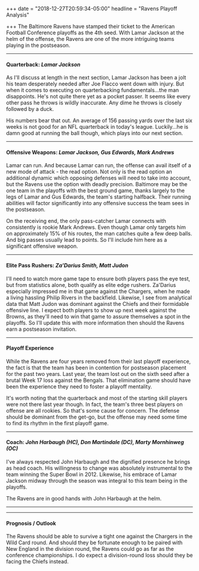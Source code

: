+++
date = "2018-12-27T20:59:34-05:00"
headline = "Ravens Playoff Analysis"

+++
The Baltimore Ravens have stamped their ticket to the American Football Conference playoffs as the 4th seed. With Lamar Jackson at the helm of the offense, the Ravens are one of the more intriguing teams playing in the postseason.

***

#### Quarterback: _Lamar Jackson_

As I'll discuss at length in the next section, Lamar Jackson has been a jolt his team desperately needed after Joe Flacco went down with injury. But when it comes to executing on quarterbacking fundamentals...the man disappoints. He's not quite there yet as a pocket passer. It seems like every other pass he throws is wildly inaccurate. Any dime he throws is closely followed by a duck.

His numbers bear that out. An average of 156 passing yards over the last six weeks is not good for an NFL quarterback in today's league. Luckily...he is damn good at running the ball though, which plays into our next section.

***

#### Offensive Weapons: _Lamar Jackson, Gus Edwards, Mark Andrews_

Lamar can run. And because Lamar can run, the offense can avail itself of a new mode of attack - the read option. Not only is the read option an additional dynamic which opposing defenses will need to take into account, but the Ravens use the option with deadly precision. Baltimore may be the one team in the playoffs with the best ground game, thanks largely to the legs of Lamar and Gus Edwards, the team's starting halfback. Their running abilities will factor significantly into any offensive success the team sees in the postseason.

On the receiving end, the only pass-catcher Lamar connects with consistently is rookie Mark Andrews. Even though Lamar only targets him on approximately 15% of his routes, the man catches quite a few deep balls. And big passes usually lead to points. So I'll include him here as a significant offensive weapon.

***

#### Elite Pass Rushers: _Za'Darius Smith, Matt Judon_

I'll need to watch more game tape to ensure both players pass the eye test, but from statistics alone, both qualify as elite edge rushers. Za'Darius especially impressed me in that game against the Chargers, when he made a living hassling Philip Rivers in the backfield. Likewise, I see from analytical data that Matt Judon was dominant against the Chiefs and their formidable offensive line. I expect both players to show up next week against the Browns, as they'll need to win that game to assure themselves a spot in the playoffs. So I'll update this with more information then should the Ravens earn a postseason invitation.

***

#### Playoff Experience

While the Ravens are four years removed from their last playoff experience, the fact is that the team has been in contention for postseason placement for the past two years. Last year, the team lost out on the sixth seed after a brutal Week 17 loss against the Bengals. That elimination game should have been the experience they need to foster a playoff mentality.

It's worth noting that the quarterback and most of the starting skill players were not there last year though. In fact, the team's three best players on offense are all rookies. So that's some cause for concern. The defense should be dominant from the get-go, but the offense may need some time to find its rhythm in the first playoff game.

***

#### Coach: _John Harbaugh (HC), Don Martindale (DC), Marty Mornhinweg (OC)_

I've always respected John Harbaugh and the dignified presence he brings as head coach. His willingness to change was absolutely instrumental to the team winning the Super Bowl in 2012. Likewise, his embrace of Lamar Jackson midway through the season was integral to this team being in the playoffs.

The Ravens are in good hands with John Harbaugh at the helm.

***

***

#### Prognosis / Outlook

The Ravens should be able to survive a tight one against the Chargers in the Wild Card round. And should they be fortunate enough to be paired with New England in the division round, the Ravens could go as far as the conference championships. I do expect a division-round loss should they be facing the Chiefs instead.